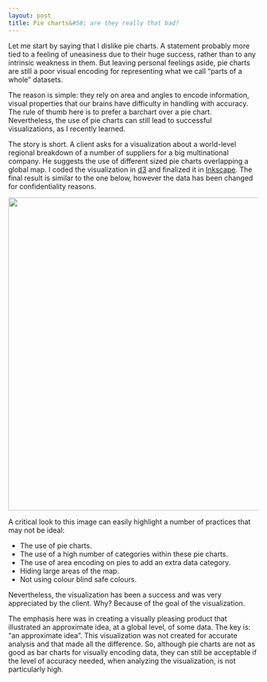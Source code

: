 ```yaml
---
layout: post
title: Pie charts&#58; are they really that bad?
---
```


<section class="column intro">
  <p><span class="first">L</span>et me start by saying that I dislike pie charts. A statement probably more tied to a feeling of uneasiness due to their huge success, rather than to any intrinsic weakness in them. But leaving personal feelings aside, pie charts are still a poor visual encoding for representing what we call &#8220;parts of a whole&#8221; datasets.</p>
  <p>The reason is simple: they rely on area and angles to encode information, visual properties that our brains have difficulty in handling with accuracy. The rule of thumb here is to prefer a barchart over a pie chart. Nevertheless, the use of pie charts can still lead to successful visualizations, as I recently learned.</p>
</section>

<section class="column last">
  <p><span class="first">T</span>he story is short. A client asks for a visualization about a world-level regional breakdown of a number of suppliers for a big multinational company. He suggests the use of different sized pie charts overlapping a global map. I coded the visualization in <a href="http://d3js.org/">d3</a> and finalized it in <a href="http://www.inkscape.org/">Inkscape</a>. The final result is similar to the one below, however the data has been changed for confidentiality reasons.</p>
</section>

<img class="center" style="width:630px; " src="{{ site.url }}/assets/raw_materials_fake.png">

<section class="column no-border">
<p class="no-indent"><span class="first">A</span> critical look to this image can easily highlight a number of practices that may not be ideal:</p>
<ul>
  <li>The use of pie charts.</li>
  <li>The use of a high number of categories within these pie charts.</li>
  <li>The use of area encoding on pies to add an extra data category.</li>
  <li>Hiding large areas of the map.</li>
  <li>Not using colour blind safe colours.</li>
</ul>
</section>

<section class="column last">
<p><span class="first">N</span>evertheless, the visualization has been a success and was very appreciated by the client. Why? Because of the goal of the visualization.</p>

<p>The emphasis here was in creating a visually pleasing product that illustrated an approximate idea, at a global level, of some data. The key is: &#8220;an approximate idea&#8221;. This visualization was not created for accurate analysis and that made all the difference. So, although pie charts are not as good as bar charts for visually encoding data, they can still be acceptable if the level of accuracy needed, when analyzing the visualization, is not particularly high.</p>
</section>
